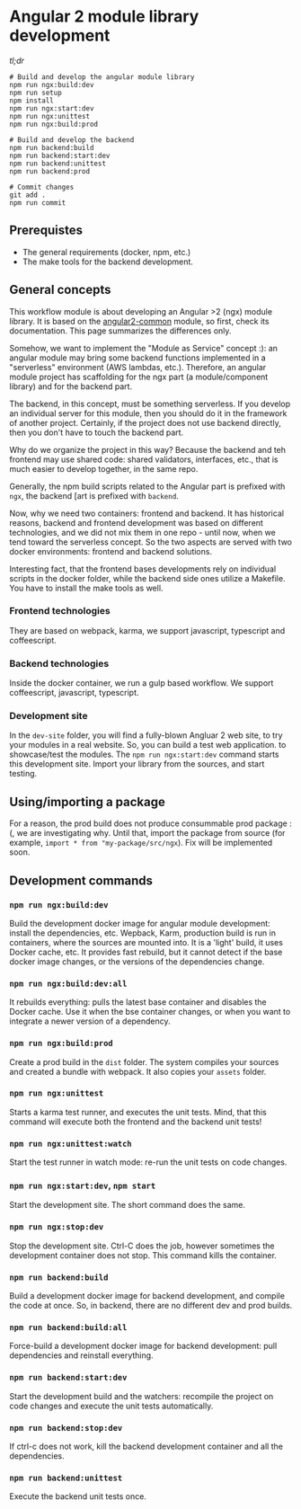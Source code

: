 # Angular 2 module library development

_tl;dr_
```
# Build and develop the angular module library
npm run ngx:build:dev
npm run setup
npm install
npm run ngx:start:dev
npm run ngx:unittest
npm run ngx:build:prod

# Build and develop the backend
npm run backend:build
npm run backend:start:dev
npm run backend:unittest
npm run backend:prod

# Commit changes
git add .
npm run commit
```

## Prerequistes

* The general requirements (docker, npm, etc.)
* The make tools for the backend development.

## General concepts

This workflow module is about developing an Angular >2 (ngx) module library. It is based on the [angular2-common](https://github.com/garlictech/workflows/tree/master/angular2-common) module, so first, check its documentation.
This page summarizes the differences only.

Somehow, we want to implement the "Module as Service" concept :): an angular module may bring some backend functions implemented in a "serverless" environment (AWS lambdas, etc.). Therefore, an angular module project has scaffolding for the ngx part (a module/component library) and for the backend part.

The backend, in this concept, must be something serverless. If you develop an individual server for this module, then you should do it in the framework of another project. Certainly, if the project does not use backend directly, then you don't have to touch the backend part.

Why do we organize the project in this way? Because the backend and teh frontend may use shared code: shared validators, interfaces, etc., that is much easier to develop together, in the same repo.

Generally, the npm build scripts related to the Angular part is prefixed with `ngx`, the backend [art is prefixed with `backend`.

Now, why we need two containers: frontend and backend. It has historical reasons, backend and frontend development was based on different technologies, and we did not mix them in one repo - until now, when we tend toward the serverless concept. So the two aspects are served with two docker environments: frontend and backend solutions.

Interesting fact, that the frontend bases developments rely on individual scripts in the docker folder, while the backend side ones utilize a Makefile. You have to install the make tools as well.

### Frontend technologies

They are based on webpack, karma, we support javascript, typescript and coffeescript.

### Backend technologies

Inside the docker container, we run a gulp based workflow. We support coffeescript, javascript, typescript.

### Development site

In the `dev-site` folder, you will find a fully-blown Angluar 2 web site, to try your modules in a real website. So, you can build a test web application. to showcase/test the modules. The `npm run ngx:start:dev` command starts this development site. Import your library from the sources, and start testing.

## Using/importing a package

For a reason, the prod build does not produce consummable prod package :(, we are investigating why. Until that, import the package from source (for example, `import * from "my-package/src/ngx`). Fix will be implemented soon.

## Development commands

### `npm run ngx:build:dev`

Build the development docker image for angular module development: install the dependencies, etc. Wepback, Karm, production build is run in containers, where the sources are mounted into. It is a 'light' build, it uses Docker cache, etc. It provides fast rebuild, but it cannot detect if the base docker image changes, or the versions of the dependencies change.

### `npm run ngx:build:dev:all`

It rebuilds everything: pulls the latest base container and disables the Docker cache. Use it when the bse container changes, or when you want to integrate a newer version of a dependency.

### `npm run ngx:build:prod`

Create a prod build in the `dist` folder. The system compiles your sources and created a bundle with webpack. It also copies your `assets` folder.

### `npm run ngx:unittest`

Starts a karma test runner, and executes the unit tests. Mind, that this command will execute both the frontend and the backend unit tests!

### `npm run ngx:unittest:watch`

Start the test runner in watch mode: re-run the unit tests on code changes.

### `npm run ngx:start:dev`, `npm start`

Start the development site. The short command does the same.

### `npm run ngx:stop:dev`

Stop the development site. Ctrl-C does the job, however sometimes the development container does not stop. This command kills the container.

### `npm run backend:build`

Build a development docker image for backend development, and compile the code at once. So, in backend, there are no different dev and prod builds.

### `npm run backend:build:all`

Force-build a development docker image for backend development: pull dependencies and reinstall everything.

### `npm run backend:start:dev`

Start the development build and the watchers: recompile the project on code changes and execute the unit tests automatically.

### `npm run backend:stop:dev`

If ctrl-c does not work, kill the backend development container and all the dependencies.

### `npm run backend:unittest`

Execute the backend unit tests once.
